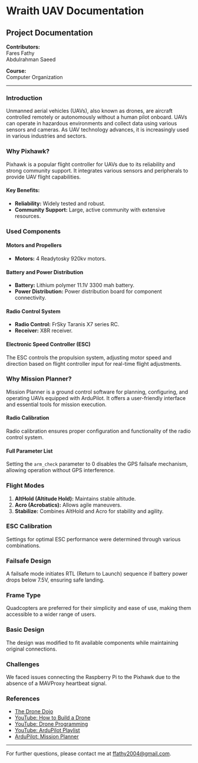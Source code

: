# Wraith UAV Documentation

## Project Documentation

**Contributors:**  
Fares Fathy  
Abdulrahman Saeed

**Course:**  
Computer Organization

---

### Introduction
Unmanned aerial vehicles (UAVs), also known as drones, are aircraft controlled remotely or autonomously without a human pilot onboard. UAVs can operate in hazardous environments and collect data using various sensors and cameras. As UAV technology advances, it is increasingly used in various industries and sectors.

### Why Pixhawk?
Pixhawk is a popular flight controller for UAVs due to its reliability and strong community support. It integrates various sensors and peripherals to provide UAV flight capabilities.

#### Key Benefits:
- **Reliability:** Widely tested and robust.
- **Community Support:** Large, active community with extensive resources.

### Used Components

#### Motors and Propellers
- **Motors:** 4 Readytosky 920kv motors.

#### Battery and Power Distribution
- **Battery:** Lithium polymer 11.1V 3300 mah battery.
- **Power Distribution:** Power distribution board for component connectivity.

#### Radio Control System
- **Radio Control:** FrSky Taranis X7 series RC.
- **Receiver:** X8R receiver.

#### Electronic Speed Controller (ESC)
The ESC controls the propulsion system, adjusting motor speed and direction based on flight controller input for real-time flight adjustments.

### Why Mission Planner?
Mission Planner is a ground control software for planning, configuring, and operating UAVs equipped with ArduPilot. It offers a user-friendly interface and essential tools for mission execution.

#### Radio Calibration
Radio calibration ensures proper configuration and functionality of the radio control system.

#### Full Parameter List
Setting the `arm_check` parameter to 0 disables the GPS failsafe mechanism, allowing operation without GPS interference.

### Flight Modes
1. **AltHold (Altitude Hold):** Maintains stable altitude.
2. **Acro (Acrobatics):** Allows agile maneuvers.
3. **Stabilize:** Combines AltHold and Acro for stability and agility.

### ESC Calibration
Settings for optimal ESC performance were determined through various combinations.

### Failsafe Design
A failsafe mode initiates RTL (Return to Launch) sequence if battery power drops below 7.5V, ensuring safe landing.

### Frame Type
Quadcopters are preferred for their simplicity and ease of use, making them accessible to a wider range of users.

### Basic Design
The design was modified to fit available components while maintaining original connections.

### Challenges
We faced issues connecting the Raspberry Pi to the Pixhawk due to the absence of a MAVProxy heartbeat signal.

### References
- [The Drone Dojo](https://www.youtube.com/@thedronedojo3624)
- [YouTube: How to Build a Drone](https://www.youtube.com/watch?v=qmxEx28N56s)
- [YouTube: Drone Programming](https://www.youtube.com/watch?v=2Rikb6hRl5g)
- [YouTube: ArduPilot Playlist](https://www.youtube.com/playlist?list=PLk5osPy4f_U8Muv7KwCvg5C5wtEcCIjjf)
- [ArduPilot: Mission Planner](https://ardupilot.org/planner/docs/common-connect-mission-planner-autopilot.html)

---

For further questions, please contact me at [ffathy2004@gmail.com](mailto:ffathy2004@gmail.com).
